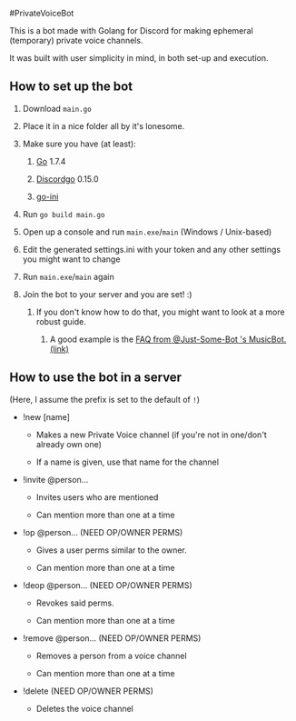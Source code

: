 #PrivateVoiceBot

This is a bot made with Golang for Discord for making ephemeral (temporary) private voice channels.

It was built with user simplicity in mind, in both set-up and execution.

## How to set up the bot

1. Download `main.go`

2. Place it in a nice folder all by it's lonesome.

3. Make sure you have (at least):

    1. [Go](https://golang.org/) 1.7.4
    
    2. [Discordgo](https://github.com/bwmarrin/discordgo) 0.15.0
    
    3. [go-ini](https://github.com/go-ini/ini)
   
4. Run `go build main.go`

5. Open up a console and run `main.exe`/`main` (Windows / Unix-based)

6. Edit the generated settings.ini with your token and any other settings you might want to change

7. Run `main.exe`/`main` again

8. Join the bot to your server and you are set! :)

    1. If you don't know how to do that, you might want to look at a more robust guide.
    
        1. A good example is the [FAQ from @Just-Some-Bot 's MusicBot. (link)](https://github.com/Just-Some-Bots/MusicBot/wiki/FAQ)
        
## How to use the bot in a server

(Here, I assume the prefix is set to the default of `!`)

 - !new [name]
 
    - Makes a new Private Voice channel (if you're not in one/don't already own one)
    
    - If a name is given, use that name for the channel
    
 -  !invite @person...
 
    - Invites users who are mentioned
    
    - Can mention more than one at a time
    
 - !op @person... (NEED OP/OWNER PERMS)
    
    - Gives a user perms similar to the owner.
    
    - Can mention more than one at a time
    
 - !deop @person... (NEED OP/OWNER PERMS)
    
    - Revokes said perms.
    
    - Can mention more than one at a time
    
 - !remove @person... (NEED OP/OWNER PERMS)
 
    - Removes a person from a voice channel
    
    - Can mention more than one at a time
    
 - !delete (NEED OP/OWNER PERMS)
 
    - Deletes the voice channel
        